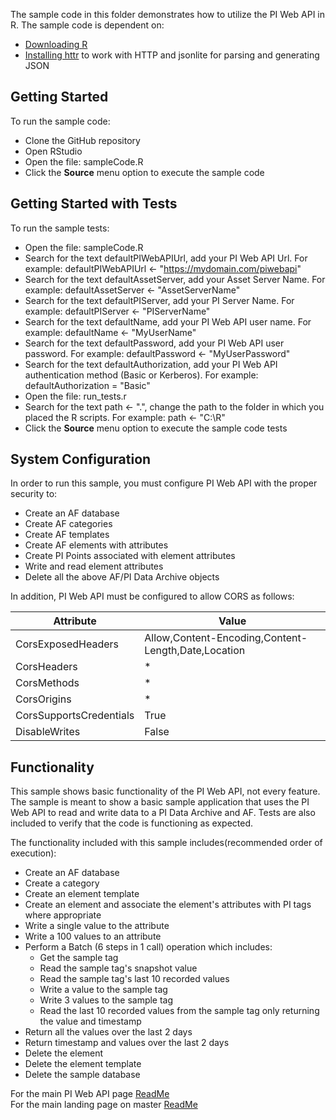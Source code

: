 The sample code in this folder demonstrates how to utilize the PI Web API in R. The sample code is dependent on:
- [Downloading R](https://cran.r-project.org/mirrors.html)
- [Installing httr](https://cran.r-project.org/web/packages/httr/index.html) to work with HTTP and jsonlite for parsing and generating JSON


Getting Started
------------

To run the sample code:
- Clone the GitHub repository
- Open RStudio  
- Open the file: sampleCode.R  
- Click the __Source__ menu option to execute the sample code  


Getting Started with Tests
------------

To run the sample tests:
- Open the file: sampleCode.R 
- Search for the text defaultPIWebAPIUrl, add your PI Web API Url.  For example:  defaultPIWebAPIUrl <- "https://mydomain.com/piwebapi"
- Search for the text defaultAssetServer, add your Asset Server Name.  For example:  defaultAssetServer <- "AssetServerName"
- Search for the text defaultPIServer, add your PI Server Name.  For example:  defaultPIServer <- "PIServerName"
- Search for the text defaultName, add your PI Web API user name.  For example:  defaultName <- "MyUserName"
- Search for the text defaultPassword, add your PI Web API user password.  For example:  defaultPassword <- "MyUserPassword"
- Search for the text defaultAuthorization, add your PI Web API authentication method (Basic or Kerberos).  For example:  defaultAuthorization = "Basic"
- Open the file: run_tests.r
- Search for the text path <- ".", change the path to the folder in which you placed the R scripts. For example: path <- "C:\R"
- Click the __Source__ menu option to execute the sample code tests

System Configuration
----------------------------

In order to run this sample, you must configure PI Web API with the proper security to:
- Create an AF database
- Create AF categories
- Create AF templates
- Create AF elements with attributes
- Create PI Points associated with element attributes
- Write and read element attributes
- Delete all the above AF/PI Data Archive objects  

In addition, PI Web API must be configured to allow CORS as follows:  

|Attribute|Value 
------|------------
CorsExposedHeaders|Allow,Content-Encoding,Content-Length,Date,Location  
CorsHeaders|*  
CorsMethods|*  
CorsOrigins|*  
CorsSupportsCredentials|True  
DisableWrites|False  


Functionality
------------

This sample shows basic functionality of the PI Web API, not every feature. The sample is meant to show a basic sample application that uses the PI Web API to read and write data to a PI Data Archive and AF. Tests are also included to verify that the code is functioning as expected.

The functionality included with this sample includes(recommended order of execution):
- Create an AF database
- Create a category
- Create an element template
- Create an element and associate the element's attributes with PI tags where appropriate
- Write a single value to the attribute
- Write a 100 values to an attribute
- Perform a Batch (6 steps in 1 call) operation which includes:  
  - Get the sample tag  
  - Read the sample tag's snapshot value  
  - Read the sample tag's last 10 recorded values  
  - Write a value to the sample tag  
  - Write 3 values to the sample tag  
  - Read the last 10 recorded values from the sample tag only returning the value and timestamp
- Return all the values over the last 2 days
- Return timestamp and values over the last 2 days  
- Delete the element
- Delete the element template
- Delete the sample database


For the main PI Web API page [ReadMe](../)  
For the main landing page on master [ReadMe](https://github.com/osisoft/OSI-Samples)
